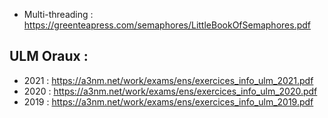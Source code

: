  - Multi-threading : https://greenteapress.com/semaphores/LittleBookOfSemaphores.pdf

## ULM Oraux :
 - 2021 : https://a3nm.net/work/exams/ens/exercices_info_ulm_2021.pdf
 - 2020 : https://a3nm.net/work/exams/ens/exercices_info_ulm_2020.pdf
 - 2019 : https://a3nm.net/work/exams/ens/exercices_info_ulm_2019.pdf
<!--stackedit_data:
eyJoaXN0b3J5IjpbLTk4OTI4MTQ2NSwxNTgzMTU5NjExXX0=
-->